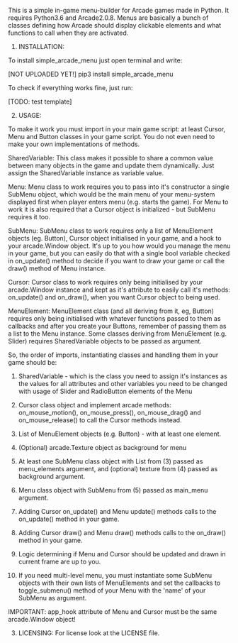 This is a simple in-game menu-builder for Arcade games made in Python. It requires Python3.6 and Arcade2.0.8. Menus are
basically a bunch of classes defining how Arcade should display clickable elements and what functions to call when they
are activated.

1. INSTALLATION:

To install simple_arcade_menu just open terminal and write:

[NOT UPLOADED YET!] pip3 install simple_arcade_menu

To check if everything works fine, just run:

[TODO: test template]

2. USAGE:

To make it work you must import in your main game script: at least Cursor, Menu and Button classes in your game script. You do not even need to make your own implementations of methods.

SharedVariable:
This class makes it possible to share a common value between many objects in the game and update them dynamically. Just
assign the SharedVariable instance as variable value.

Menu:
Menu class to work requires you to pass into it's constructor a single SubMenu object, which would be the main menu of
your menu-system displayed first when player enters menu (e.g. starts the game). For Menu to work it is also required
that a Cursor object is initialized - but SubMenu requires it too.

SubMenu:
SubMenu class to work requires only a list of MenuElement objects (eg. Button), Cursor object initialised in your game,
and a hook to your arcade.Window object. It's up to you how would you manage the menu in your game, but you can easily
do that with a single bool variable checked in on_update() method to decide if you want to draw your game or call the
draw() method of Menu instance.

Cursor:
Cursor class to work requires only being initialised by your arcade.Window instance and kept as it's attribute to easily
call it's methods: on_update() and on_draw(), when you want Cursor object to being used.

MenuElement:
MenuElement class (and all deriving from it, eg, Button) requires only being initialised with whatever functions passed
to them as callbacks and after you create your Buttons, remember of passing them as a list to the Menu instance. Some
classes deriving from MenuElement (e.g. Slider) requires SharedVariable objects to be passed as argument.

So, the order of imports, instantiating classes and handling them in your game should be:
1. SharedVariable - which is the class you need to assign it's instances as the values for all attributes and other
variables you need to be changed with usage of Slider and RadioButton elements of the Menu
2. Cursor class object and implement arcade methods: on_mouse_motion(), on_mouse_press(), on_mouse_drag() and
on_mouse_release() to call the Cursor methods instead.
3. List of MenuElement objects (e.g. Button) - with at least one element.
4. (Optional) arcade.Texture object as background for menu
5. At least one SubMenu class object with List from (3) passed as menu_elements argument, and (optional) texture from
(4) passed as background argument.
6. Menu class object with SubMenu from (5) passed as main_menu argument.
7. Adding Cursor on_update() and Menu update() methods calls to the on_update() method in your game.
8. Adding Cursor draw() and Menu draw() methods calls to the on_draw() method in your game.
9. Logic determining if Menu and Cursor should be updated and drawn in current frame are up to you.

9. If you need multi-level menu, you must instantiate some SubMenu objects with their own lists of MenuElements and set
the callbacks to toggle_submenu() method of your Menu with the 'name' of your SubMenu as argument.

IMPORTANT: app_hook attribute of Menu and Cursor must be the same arcade.Window object!

3. LICENSING:
For license look at the LICENSE file.
